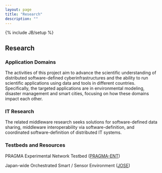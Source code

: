 ```yaml
---
layout: page
title: "Research"
description: ""
---
```

{% include JB/setup %}

## Research

### Application Domains

The activities of this project aim to advance the scientific understanding of distributed software-defined cyberinfrastructures and the ability to run scientific applications using data and tools in different countries. Specifically, the targeted applications are in environmental modeling, disaster management and smart cities, focusing on how these domains impact each other. 

### IT Research

The related middleware research seeks solutions for software-defined data sharing, middleware interoperability via software-definition, and coordinated software-definition of distributed IT systems.

### Testbeds and Resources

PRAGMA Experimental Network Testbed ([PRAGMA-ENT](https://github.com/pragmagrid/pragma_ent/wiki))

Japan-wide Orchestrated Smart / Sensor Environment ([JOSE](http://www.nict.go.jp/en/nrh/nwgn/jose.html))
